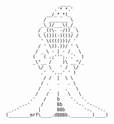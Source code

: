                         ____ 
                      .'* *.'
                   __/_*_*(_
                  / _______ \
                 _\_)/___\(_/_ 
                / _((\- -/))_ \
                \ \())(-)(()/ /
                 ' \(((()))/ '
                / ' \)).))/ ' \
               / _ \ - | - /_  \
              (   ( .;''';. .'  )
              _\"__ /    )\ __"/_
                \/  \   ' /  \/
                 .'  '...' ' )
                  / /  |  \ \
                 / .   .   . \
                /   .     .   \
               /   /   |   \   \
             .'   /    b    '.  '.
         _.-'    /     Bb     '-. '-._ 
     _.-'       |      BBb       '-.  '-. 
    (________mrf\____.dBBBb.________)____)
